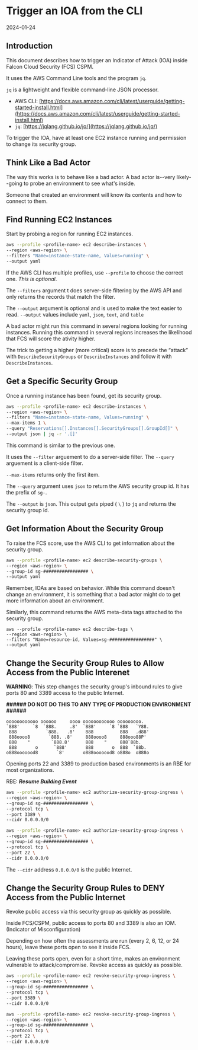 # Trigger an IOA from the CLI

2024-01-24

## Introduction

This document describes how to trigger an Indicator of Attack (IOA) inside Falcon Cloud Security (FCS) CSPM.  

It uses the AWS Command Line tools and the program `jq`.

`jq` is a lightweight and flexible command-line JSON processor.

- AWS CLI: [https://docs.aws.amazon.com/cli/latest/userguide/getting-started-install.html](https://docs.aws.amazon.com/cli/latest/userguide/getting-started-install.html)
- `jq`: [https://jqlang.github.io/jq/](https://jqlang.github.io/jq/)

To trigger the IOA, have at least one EC2 instance running and permission to change its security group.

## Think Like a Bad Actor

The way this works is to behave like a bad actor.  A bad actor is--very likely--going to probe an environment to see what's inside.  

Someone that created an environment will know its contents and how to connect to them.

## Find Running EC2 Instances

Start by probing a region for running EC2 instances.

```bash
aws --profile <profile-name> ec2 describe-instances \
--region <aws-region> \
--filters "Name=instance-state-name, Values=running" \
--output yaml
```

If the AWS CLI has multiple profiles, use `--profile` to choose the correct one.  _This is optional_.  

The `--filters` argument t does server-side filtering by the AWS API and only returns the records that match the filter.

The `--output` argument is optional and is used to make the text easier to read.  `--output` values include `yaml`, `json`, `text`, and `table` 

A bad actor might run this command in several regions looking for running instances. Running this command in several regions increases the likelihood that FCS will score the ativity higher.  

The trick to getting a higher (more critical) score is to precede the “attack” with `DescribeSecurityGroups` or `DescribeInstances` and follow it with `DescribeInstances`.

## Get a Specific Security Group

Once a running instance has been found, get its security group.

```bash
aws --profile <profile-name> ec2 describe-instances \
--region <aws-region> \
--filters "Name=instance-state-name, Values=running" \
--max-items 1 \
--query "Reservations[].Instances[].SecurityGroups[].GroupId[]" \
--output json | jq -r '.[]'
```

This command is similar to the previous one.  

It uses the `--filter` arguement to do a server-side filter.  The `--query` arguement is a client-side filter.

`--max-items` returns only the first item.

The `--query` argument uses `json` to return the AWS security group id.  It has the prefix of `sg-`.

The `--output` is `json`.  This output gets piped ( `\` ) to `jq` and returns the security group id.

## Get Information About the Security Group

To raise the FCS score, use the AWS CLI to get information about the security group.

```bash
aws --profile <profile-name> ec2 describe-security-groups \
--region <aws-region> \
--group-id sg-################# \
--output yaml
```

Remember, IOAs are based on behavior.  While this command doesn't change an environment, it is something that a bad actor might do to get more information about an environment.

Similarly, this command returns the AWS meta-data tags attached to the security group.

```shell
aws --profile <profile-name> ec2 describe-tags \
--region <aws-region> \
--filters "Name=resource-id, Values=sg-#################" \
--output yaml
```

## Change the Security Group Rules to Allow Access from the Public Interenet

**WARNING**: This step changes the security group's inbound rules to give ports 80 and 3389 access to the public Internet.

**###### DO NOT DO THIS TO ANY TYPE OF PRODUCTION ENVIRONMENT ######**

```
oooooooooooo oooooo     oooo oooooooooooo ooooooooo.   
`888'     `8  `888.     .8'  `888'     `8 `888   `Y88. 
 888           `888.   .8'    888          888   .d88' 
 888oooo8       `888. .8'     888oooo8     888ooo88P'  
 888    "        `888.8'      888    "     888`88b.    
 888       o      `888'       888       o  888  `88b.  
o888ooooood8       `8'       o888ooooood8 o888o  o888o
```

Opening ports 22 and 3389 to production based environments is an RBE for most organizations.

RBE: _**Resume Building Event**_

```bash
aws --profile <profile-name> ec2 authorize-security-group-ingress \
--region <aws-region> \
--group-id sg-################# \
--protocol tcp \
--port 3389 \
--cidr 0.0.0.0/0
```

```bash
aws --profile <profile-name> ec2 authorize-security-group-ingress \
--region <aws-region> \
--group-id sg-################# \
--protocol tcp \
--port 22 \
--cidr 0.0.0.0/0
```

The `--cidr` address `0.0.0.0/0` is the public Internet.

## Change the Security Group Rules to DENY Access from the Public Internet

Revoke public access via this security group as quickly as possible.

Inside FCS/CSPM, public access to ports 80 and 3389 is also an IOM.  (Indicator of Misconfiguration) 

Depending on how often the assessments are run (every 2, 6, 12, or 24 hours), leave these ports open to see it inside FCS.  

Leaving these ports open, even for a short time, makes an environment vulnerable to attack/compromise.  Revoke access as quickly as possible.

```bash
aws --profile <profile-name> ec2 revoke-security-group-ingress \
--region <aws-region> \
--group-id sg-################# \
--protocol tcp \
--port 3389 \
--cidr 0.0.0.0/0
```

```bash
aws --profile <profile-name> ec2 revoke-security-group-ingress \
--region <aws-region> \
--group-id sg-################# \
--protocol tcp \
--port 22 \
--cidr 0.0.0.0/0
```
